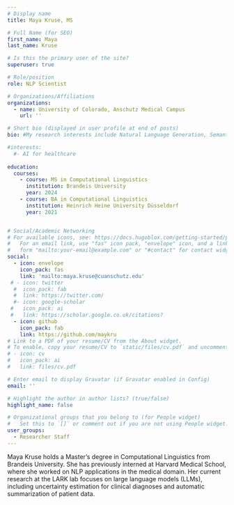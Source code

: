 ```yaml
---
# Display name
title: Maya Kruse, MS

# Full Name (for SEO)
first_name: Maya 
last_name: Kruse

# Is this the primary user of the site?
superuser: true

# Role/position
role: NLP Scientist

# Organizations/Affiliations
organizations:
  - name: University of Colorado, Anschutz Medical Campus 
    url: ''

# Short bio (displayed in user profile at end of posts)
bio: #My research interests include Natural Language Generation, Semantic Representation, Summarization Evaluation, Graph-based NLP, and AI applications in medicine and education. 

#interests:
  #- AI for healthcare 
    
education:
  courses:
    - course: MS in Computational Linguistics 
      institution: Brandeis University
      year: 2024
    - course: BA in Computational Linguistics
      institution: Heinrich Heine University Düsseldorf
      year: 2021


# Social/Academic Networking
# For available icons, see: https://docs.hugoblox.com/getting-started/page-builder/#icons
#   For an email link, use "fas" icon pack, "envelope" icon, and a link in the
#   form "mailto:your-email@example.com" or "#contact" for contact widget.
social:
  - icon: envelope
    icon_pack: fas
    link: 'mailto:maya.kruse@cuanschutz.edu'
 # - icon: twitter
  #  icon_pack: fab
  #  link: https://twitter.com/
  #- icon: google-scholar
 #   icon_pack: ai
 #   link: https://scholar.google.co.uk/citations?
  - icon: github
    icon_pack: fab
    link: https://github.com/maykru
# Link to a PDF of your resume/CV from the About widget.
# To enable, copy your resume/CV to `static/files/cv.pdf` and uncomment the lines below.
# - icon: cv
#   icon_pack: ai
#   link: files/cv.pdf

# Enter email to display Gravatar (if Gravatar enabled in Config)
email: ''

# Highlight the author in author lists? (true/false)
highlight_name: false

# Organizational groups that you belong to (for People widget)
#   Set this to `[]` or comment out if you are not using People widget.
user_groups:
  - Researcher Staff
---
```


Maya Kruse holds a Master’s degree in Computational Linguistics from Brandeis University. She has previously interned at Harvard Medical School, where she worked on NLP applications in the medical domain. Her current research at the LARK lab focuses on large language models (LLMs), including uncertainty estimation for clinical diagnoses and automatic summarization of patient data. 
